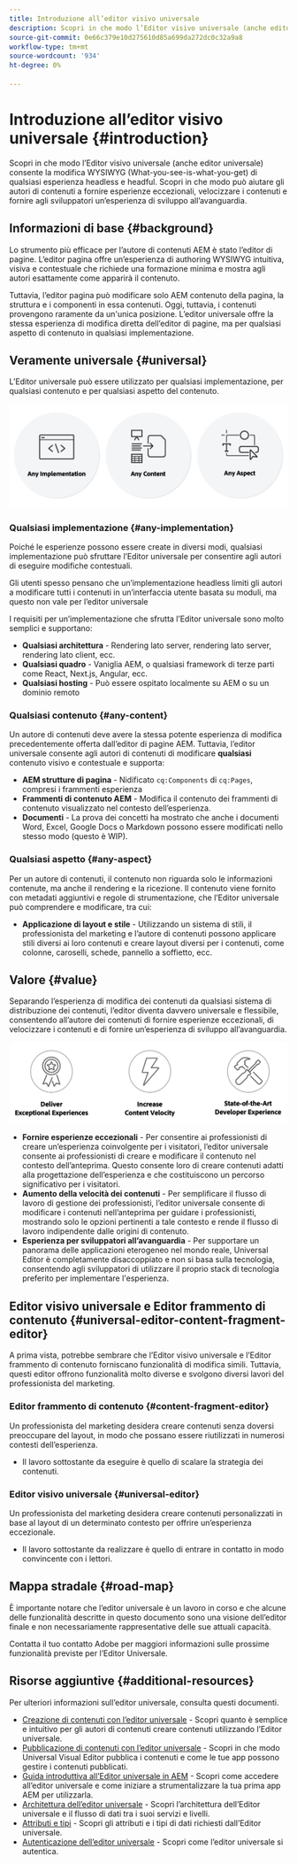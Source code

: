 ```yaml
---
title: Introduzione all’editor visivo universale
description: Scopri in che modo l’Editor visivo universale (anche editor universale) consente la modifica WYSIWYG (What-you-see-is-what-you-get) di qualsiasi esperienza headless e headful. Scopri in che modo può aiutare gli autori di contenuti a fornire esperienze eccezionali, velocizzare i contenuti e fornire agli sviluppatori un’esperienza di sviluppo all’avanguardia.
source-git-commit: 0e66c379e10d275610d85a699da272dc0c32a9a8
workflow-type: tm+mt
source-wordcount: '934'
ht-degree: 0%

---
```



# Introduzione all’editor visivo universale {#introduction}

Scopri in che modo l’Editor visivo universale (anche editor universale) consente la modifica WYSIWYG (What-you-see-is-what-you-get) di qualsiasi esperienza headless e headful. Scopri in che modo può aiutare gli autori di contenuti a fornire esperienze eccezionali, velocizzare i contenuti e fornire agli sviluppatori un’esperienza di sviluppo all’avanguardia.

## Informazioni di base {#background}

Lo strumento più efficace per l’autore di contenuti AEM è stato l’editor di pagine. L’editor pagina offre un’esperienza di authoring WYSIWYG intuitiva, visiva e contestuale che richiede una formazione minima e mostra agli autori esattamente come apparirà il contenuto.

Tuttavia, l’editor pagina può modificare solo AEM contenuto della pagina, la struttura e i componenti in essa contenuti. Oggi, tuttavia, i contenuti provengono raramente da un&#39;unica posizione. L’editor universale offre la stessa esperienza di modifica diretta dell’editor di pagine, ma per qualsiasi aspetto di contenuto in qualsiasi implementazione.

## Veramente universale {#universal}

L’Editor universale può essere utilizzato per qualsiasi implementazione, per qualsiasi contenuto e per qualsiasi aspetto del contenuto.

![Cosa lo rende universale](assets/universal.png)

### Qualsiasi implementazione {#any-implementation}

Poiché le esperienze possono essere create in diversi modi, qualsiasi implementazione può sfruttare l’Editor universale per consentire agli autori di eseguire modifiche contestuali.

Gli utenti spesso pensano che un’implementazione headless limiti gli autori a modificare tutti i contenuti in un’interfaccia utente basata su moduli, ma questo non vale per l’editor universale

I requisiti per un’implementazione che sfrutta l’Editor universale sono molto semplici e supportano:

* **Qualsiasi architettura** - Rendering lato server, rendering lato server, rendering lato client, ecc.
* **Qualsiasi quadro** - Vaniglia AEM, o qualsiasi framework di terze parti come React, Next.js, Angular, ecc.
* **Qualsiasi hosting** - Può essere ospitato localmente su AEM o su un dominio remoto

### Qualsiasi contenuto {#any-content}

Un autore di contenuti deve avere la stessa potente esperienza di modifica precedentemente offerta dall’editor di pagine AEM. Tuttavia, l’editor universale consente agli autori di contenuti di modificare **qualsiasi** contenuto visivo e contestuale e supporta:

* **AEM strutture di pagina** - Nidificato `cq:Components` di `cq:Pages`, compresi i frammenti esperienza
* **Frammenti di contenuto AEM** - Modifica il contenuto dei frammenti di contenuto visualizzato nel contesto dell’esperienza.
* **Documenti** - La prova dei concetti ha mostrato che anche i documenti Word, Excel, Google Docs o Markdown possono essere modificati nello stesso modo (questo è WIP).

### Qualsiasi aspetto {#any-aspect}

Per un autore di contenuti, il contenuto non riguarda solo le informazioni contenute, ma anche il rendering e la ricezione. Il contenuto viene fornito con metadati aggiuntivi e regole di strumentazione, che l’Editor universale può comprendere e modificare, tra cui:

* **Applicazione di layout e stile** - Utilizzando un sistema di stili, il professionista del marketing e l’autore di contenuti possono applicare stili diversi ai loro contenuti e creare layout diversi per i contenuti, come colonne, caroselli, schede, pannello a soffietto, ecc.

## Valore {#value}

Separando l’esperienza di modifica dei contenuti da qualsiasi sistema di distribuzione dei contenuti, l’editor diventa davvero universale e flessibile, consentendo all’autore dei contenuti di fornire esperienze eccezionali, di velocizzare i contenuti e di fornire un’esperienza di sviluppo all’avanguardia.

![Valore dell’editor universale](assets/value.png)

* **Fornire esperienze eccezionali** - Per consentire ai professionisti di creare un’esperienza coinvolgente per i visitatori, l’editor universale consente ai professionisti di creare e modificare il contenuto nel contesto dell’anteprima. Questo consente loro di creare contenuti adatti alla progettazione dell’esperienza e che costituiscono un percorso significativo per i visitatori.
* **Aumento della velocità dei contenuti** - Per semplificare il flusso di lavoro di gestione dei professionisti, l’editor universale consente di modificare i contenuti nell’anteprima per guidare i professionisti, mostrando solo le opzioni pertinenti a tale contesto e rende il flusso di lavoro indipendente dalle origini di contenuto.
* **Esperienza per sviluppatori all’avanguardia** - Per supportare un panorama delle applicazioni eterogeneo nel mondo reale, Universal Editor è completamente disaccoppiato e non si basa sulla tecnologia, consentendo agli sviluppatori di utilizzare il proprio stack di tecnologia preferito per implementare l&#39;esperienza.

## Editor visivo universale e Editor frammento di contenuto {#universal-editor-content-fragment-editor}

A prima vista, potrebbe sembrare che l’Editor visivo universale e l’Editor frammento di contenuto forniscano funzionalità di modifica simili. Tuttavia, questi editor offrono funzionalità molto diverse e svolgono diversi lavori del professionista del marketing.

### Editor frammento di contenuto {#content-fragment-editor}

Un professionista del marketing desidera creare contenuti senza doversi preoccupare del layout, in modo che possano essere riutilizzati in numerosi contesti dell’esperienza.

* Il lavoro sottostante da eseguire è quello di scalare la strategia dei contenuti.

### Editor visivo universale {#universal-editor}

Un professionista del marketing desidera creare contenuti personalizzati in base al layout di un determinato contesto per offrire un’esperienza eccezionale.

* Il lavoro sottostante da realizzare è quello di entrare in contatto in modo convincente con i lettori.

## Mappa stradale {#road-map}

È importante notare che l’editor universale è un lavoro in corso e che alcune delle funzionalità descritte in questo documento sono una visione dell’editor finale e non necessariamente rappresentative delle sue attuali capacità.

Contatta il tuo contatto Adobe per maggiori informazioni sulle prossime funzionalità previste per l’Editor Universale.

## Risorse aggiuntive {#additional-resources}

Per ulteriori informazioni sull’editor universale, consulta questi documenti.

* [Creazione di contenuti con l’editor universale](authoring.md) - Scopri quanto è semplice e intuitivo per gli autori di contenuti creare contenuti utilizzando l’Editor universale.
* [Pubblicazione di contenuti con l’editor universale](publishing.md) - Scopri in che modo Universal Visual Editor pubblica i contenuti e come le tue app possono gestire i contenuti pubblicati.
* [Guida introduttiva all’Editor universale in AEM](getting-started.md) - Scopri come accedere all’editor universale e come iniziare a strumentalizzare la tua prima app AEM per utilizzarla.
* [Architettura dell’editor universale](architecture.md) - Scopri l’architettura dell’Editor universale e il flusso di dati tra i suoi servizi e livelli.
* [Attributi e tipi](attributes-types.md) - Scopri gli attributi e i tipi di dati richiesti dall’Editor universale.
* [Autenticazione dell’editor universale](authentication.md) - Scopri come l’editor universale si autentica.

